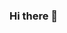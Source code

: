 ### Hi there 👋

<!--
**fayolistic/fayolistic** is a ✨ _special_ ✨ repository because its `README.md` (this file) appears on your GitHub profile.

Here are some ideas to get you started:

- 🔭 I’m currently working on a project "QuickGrade"
- 🌱 I’m currently learning  Advanced React
- 👯 I’m looking to collaborate on 
- 🤔 I’m looking for help with ...
- 💬 Ask me about and check about me on social media link "https://twitter.com/De_playful"
- 📫 How to reach me: "olamiposiadekola31@gmail.com"
- 😄 Pronouns: ...
- ⚡ Fun fact: ...
-->
